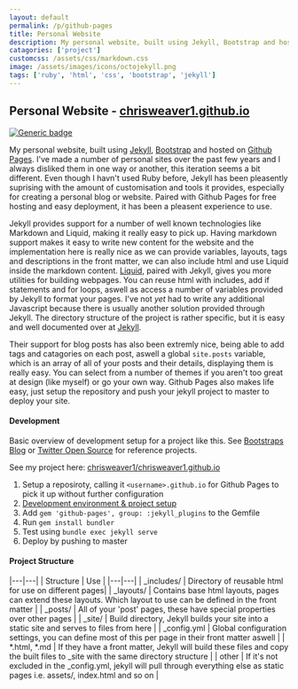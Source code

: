 ```yaml
---
layout: default
permalink: /p/github-pages
title: Personal Website
description: My personal website, built using Jekyll, Bootstrap and hosted on Github Pages. I've made a number of personal sites over the past few years and I always disliked them in one way or another, this iteration seems a bit different.
catagories: ['project']
customcss: /assets/css/markdown.css
image: /assets/images/icons/octojekyll.png
tags: ['ruby', 'html', 'css', 'bootstrap', 'jekyll']
---
```


## Personal Website - [chrisweaver1.github.io](https://chrisweaver1.github.io)

[![Generic badge](https://img.shields.io/badge/Github-chrisweaver1.github.io-blue.svg)](https://github.com/ChrisWeaver1/chrisweaver1.github.io)

My personal website, built using [Jekyll](https://jekyllrb.com/), [Bootstrap](https://getbootstrap.com) and hosted on [Github Pages](https://pages.github.com/). I've made a number of personal sites over the past few years and I always disliked them in one way or another, this iteration seems a bit different. Even though I havn't used Ruby before, Jekyll has been pleasently suprising with the amount of customisation and tools it provides, especially for creating a personal blog or website. Paired with Github Pages for free hosting and easy deployment, it has been a pleasent experience to use. 

Jekyll provides support for a number of well known technologies like Markdown and Liquid, making it really easy to pick up. Having markdown support makes it easy to write new content for the website and the implementation here is really nice as we can provide variables, layouts, tags and descriptions in the front matter, we can also include html and use Liquid inside the markdown content. [Liquid](https://github.com/Shopify/liquid), paired with Jekyll, gives you more utilities for building webpages. You can reuse html with includes, add if statements and for loops, aswell as access a number of variables provided by Jekyll to format your pages. I've not _yet_ had to write any additional Javascript because there is usually another solution provided through Jekyll. The directory structure of the project is rather specific, but it is easy and well documented over at [Jekyll](https://jekyllrb.com/).

Their support for blog posts has also been extremly nice, being able to add tags and catagories on each post, aswell a global `site.posts` variable, which is an array of all of your posts and their details, displaying them is really easy. You can select from a number of themes if you aren't too great at design (like myself) or go your own way. Github Pages also makes life easy, just setup the repository and push your jekyll project to master to deploy your site.

#### Development

Basic overview of development setup for a project like this. See [Bootstraps Blog](https://github.com/twbs/bootstrap-blog) or [Twitter Open Source](https://github.com/twitter/twitter.github.io) for reference projects.

See my project here: [chrisweaver1/chrisweaver1.github.io](https://github.com/ChrisWeaver1/chrisweaver1.github.io)

1. Setup a reposiroty, calling it `<username>.github.io` for Github Pages to pick it up without further configuration
1. [Development environment & project setup](https://jekyllrb.com/docs/)
1. Add `gem 'github-pages', group: :jekyll_plugins` to the Gemfile
1. Run `gem install bundler`
1. Test using `bundle exec jekyll serve`
1. Deploy by pushing to master 

#### Project Structure

|---|---|
| Structure | Use |
|---|---|
| _includes/ | Directory of reusable html for use on different pages|
| _layouts/ | Contains base html layouts, pages can extend these layouts. Which layout to use can be defined in the front matter |
| _posts/ | All of your 'post' pages, these have special properties over other pages |
| _site/ | Build directory, Jekyll builds your site into a static site and serves to files from here |
| _config.yml | Global configuration settings, you can define most of this per page in their front matter aswell |
| *.html, *.md | If they have a front matter, Jekyll will build these files and copy the built files to _site with the same directory structure |
| other | If it's not excluded in the _config.yml, jekyll will pull through everything else as static pages i.e. assets/, index.html and so on |
